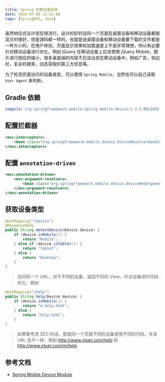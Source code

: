 ```yaml
---
title: Spring 判断设备信息
date: 2016-07-09 21:32:04
tags: [SpringMVC, Java]
---
```


虽然响应式设计现在很流行，设计的好的话同一个页面在桌面设备和移动设备都能显示的很好，但是源码都一样的，也就是说桌面设备和移动设备要下载的文件都是一样大小的，在用户体验，页面显示效果和加载速度上不是非常理想，所以有必要针对移动设备进行优化，例如 jQuery 在移动设备上应该使用 jQuery Mobile，图片进行相应的缩小，很多桌面端的内容不应该出现在移动设备中，例如广告，侧边栏，复杂的搜索，动态获取的第三方信息等。

为了检测页面访问的设备类型，可以使用 `Spring Mobile`，当然也可以自己读取 `User Agent` 来判断。

<!--more-->

## Gradle 依赖
```groovy
compile('org.springframework.mobile:spring-mobile-device:1.1.5.RELEASE')
```

## 配置拦截器
```xml
<mvc:interceptors>
    <bean class="org.springframework.mobile.device.DeviceResolverHandlerInterceptor"/>
</mvc:interceptors>
```

## 配置 `annotation-driven`
```xml
<mvc:annotation-driven>
    <mvc:argument-resolvers>
        <bean class="org.springframework.mobile.device.DeviceWebArgumentResolver"/>
    </mvc:argument-resolvers>
</mvc:annotation-driven>
```

## 获取设备类型
```java
@GetMapping("/device")
@ResponseBody
public String detectDevice(Device device) {
    if (device.isMobile()) {
        return "Mobile";
    } else if (device.isTablet()) {
        return "Tablet";
    } else {
        return "Desktop";
    }
}
```

> 访问同一个 URL，对于不同的设备，返回不同的 View，针对设备进行代码优化，例如
```java
@GetMapping("/help")
public String help(Device device) {
    if (device.isMobile()) {
        return "m_help.html";
    } else {
        return "help.html";
    }
}
```
>
> 如果要考虑 SEO 的话，那就同一个页面不同的设备使用不同的代码，并且 URL 也不一样，例如 http://www.xtuer.com/help 和 http://www.xtuer.com/m/help

## 参考文档
* [Spring Mobile Device Module](http://docs.spring.io/spring-mobile/docs/current/reference/html/device.html)
